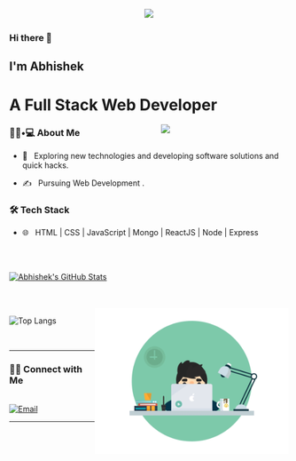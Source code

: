 <p align="center">
  <img src="https://github.com/thompsonemerson/thompsonemerson/raw/master/cover-thompson.png" />
</p>

### Hi there 👋<h2> I'm Abhishek </h2>

# A Full Stack Web Developer

<img align='right' src="https://media.giphy.com/media/M9gbBd9nbDrOTu1Mqx/giphy.gif" width="230">

<h3> 👨🏻•💻 About Me </h3>



- 🤔 &nbsp; Exploring new technologies and developing software solutions and quick hacks.

- ✍️ &nbsp; Pursuing Web Development .



<h3>🛠 Tech Stack</h3>


- 🌐 &nbsp; HTML | CSS | JavaScript | Mongo | ReactJS | Node | Express


<br/><br/>

[![Abhishek's GitHub Stats](https://github-readme-stats.vercel.app/api?username=abhishek83568&show_icons=true)](https://github.com/shivam0110)

<br/>

<br/>

<img src="https://github.com/nirala69/nirala69/blob/master/70804f7e25b11f29db904f2fa7b4cd9d.gif" width="350" align='right'>

![Top Langs](https://github-readme-stats.vercel.app/api/top-langs/?username=abhishek83568&show_icons=true)

<br>

<hr>

<h3> 🤝🏻 Connect with Me </h3>

<br>
<a href="mailto:abhishek83568@gmail.com"><img alt="Email" src="https://img.shields.io/badge/Email-abhishek83568@gmail.com-blue?style=flat-square&logo=gmail"></a>
<hr>



